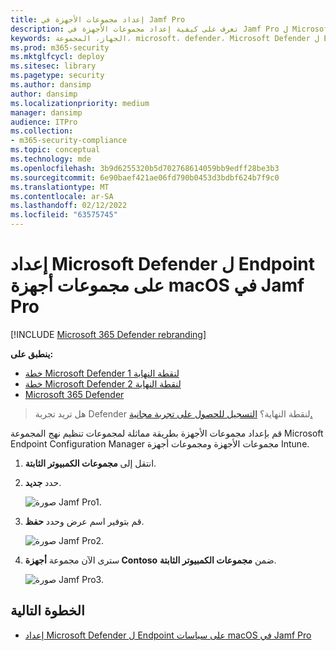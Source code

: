 ```yaml
---
title: إعداد مجموعات الأجهزة في Jamf Pro
description: تعرف على كيفية إعداد مجموعات الأجهزة في Jamf Pro ل Microsoft Defender ل Endpoint على macOS
keywords: الجهاز، المجموعة، microsoft، defender، Microsoft Defender ل Endpoint، mac، التثبيت، النشر، إلغاء التثبيت، intune، jamfpro، macos، catalina، mojave، high sierra
ms.prod: m365-security
ms.mktglfcycl: deploy
ms.sitesec: library
ms.pagetype: security
ms.author: dansimp
author: dansimp
ms.localizationpriority: medium
manager: dansimp
audience: ITPro
ms.collection:
- m365-security-compliance
ms.topic: conceptual
ms.technology: mde
ms.openlocfilehash: 3b9d6255320b5d702768614059bb9edff28be3b3
ms.sourcegitcommit: 6e90baef421ae06fd790b0453d3bdbf624b7f9c0
ms.translationtype: MT
ms.contentlocale: ar-SA
ms.lasthandoff: 02/12/2022
ms.locfileid: "63575745"
---
```

# <a name="set-up-microsoft-defender-for-endpoint-on-macos-device-groups-in-jamf-pro"></a>إعداد Microsoft Defender ل Endpoint على مجموعات أجهزة macOS في Jamf Pro

[!INCLUDE [Microsoft 365 Defender rebranding](../../includes/microsoft-defender.md)]

**ينطبق على:**
- [خطة Microsoft Defender لنقطة النهاية 1](https://go.microsoft.com/fwlink/p/?linkid=2154037)
- [خطة Microsoft Defender لنقطة النهاية 2](https://go.microsoft.com/fwlink/p/?linkid=2154037)
- [Microsoft 365 Defender](https://go.microsoft.com/fwlink/?linkid=2118804)

> هل تريد تجربة Defender لنقطة النهاية؟ [التسجيل للحصول على تجربة مجانية.](https://signup.microsoft.com/create-account/signup?products=7f379fee-c4f9-4278-b0a1-e4c8c2fcdf7e&ru=https://aka.ms/MDEp2OpenTrial?ocid=docs-wdatp-investigateip-abovefoldlink)

قم بإعداد مجموعات الأجهزة بطريقة مماثلة لمجموعات تنظيم نهج المجموعة Microsoft Endpoint Configuration Manager مجموعات الأجهزة ومجموعات أجهزة Intune.

1. انتقل إلى **مجموعات الكمبيوتر الثابتة**.

2. حدد **جديد**. 

    ![صورة Jamf Pro1.](images/jamf-pro-static-group.png)

3. قم بتوفير اسم عرض وحدد **حفظ**.

    ![صورة Jamf Pro2.](images/jamfpro-machine-group.png)

4. سترى الآن مجموعة **أجهزة Contoso** ضمن **مجموعات الكمبيوتر الثابتة**.

    ![صورة Jamf Pro3.](images/contoso-machine-group.png)

## <a name="next-step"></a>الخطوة التالية
- [إعداد Microsoft Defender ل Endpoint على سياسات macOS في Jamf Pro](mac-jamfpro-policies.md)
